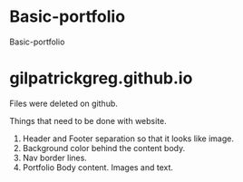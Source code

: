 # Basic-portfolio
Basic-portfolio
# gilpatrickgreg.github.io
Files were deleted on github.

Things that need to be done with website.
1) Header and Footer separation so that it looks like image.
2) Background color behind the content body.
3) Nav border lines.
4) Portfolio Body content. Images and text.
